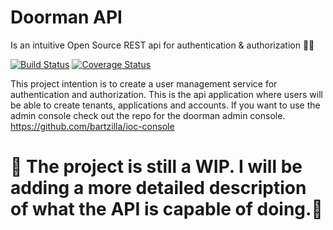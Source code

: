 # Doorman API

Is an intuitive Open Source REST api for authentication & authorization :passport_control::rotating_light: 

[![Build Status](https://travis-ci.org/bartzilla/ioc-ts.svg?branch=master)](https://travis-ci.org/bartzilla/ioc-ts.svg?branch=master)
[![Coverage Status](https://coveralls.io/repos/github/bartzilla/ioc-ts/badge.svg?branch=master)](https://coveralls.io/github/bartzilla/ioc-ts?branch=master)

This project intention is to create a user management service for authentication and authorization. This is the api application where users will be able to create tenants, applications and accounts. If you want to use the admin console check out the repo for the doorman admin console. https://github.com/bartzilla/ioc-console

🚧 The project is still a WIP. I will be adding a more detailed description of what the API is capable of doing.🚧
===
